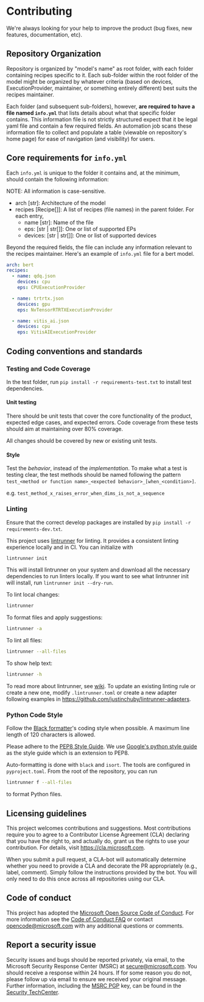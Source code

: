 # Contributing

We're always looking for your help to improve the product (bug fixes, new features, documentation, etc).

## Repository Organization

Repository is organized by "model's name" as root folder, with each folder containing recipes specific to it.
Each sub-folder within the root folder of the model might be organized by whatever criteria (based on devices, ExecutionProvider, maintainer, or something entirely different) best suits the recipes maintainer.

Each folder (and subsequent sub-folders), however, **are required to have a file named `info.yml`** that lists details about what that specific folder contains. This information file is not strictly structured expect that it be legal yaml file and contain a few required fields. An automation job scans these information file to collect and populate a table (viewable on repository's home page) for ease of navigation (and visibility) for users.

## Core requirements for `info.yml`

Each `info.yml` is unique to the folder it contains and, at the minimum, should contain the following information:

NOTE: All information is case-sensitive.

* arch [str]: Architecture of the model
* recipes [Recipe[]]: A list of recipes (file names) in the parent folder. For each entry,
  * name [str]: Name of the file
  * eps: [str | str[]]: One or list of supported EPs
  * devices: [str | str[]]: One or list of supported devices

Beyond the required fields, the file can include any information relevant to the recipes maintainer.
Here's an example of `info.yml` file for a bert model.
```yaml
arch: bert
recipes:
  - name: qdq.json
    devices: cpu
    eps: CPUExecutionProvider

  - name: trtrtx.json
    devices: gpu
    eps: NvTensorRTRTXExecutionProvider

  - name: vitis_ai.json
    devices: cpu
    eps: VitisAIExecutionProvider
```

## Coding conventions and standards

### Testing and Code Coverage
In the test folder, run `pip install -r requirements-test.txt` to install test dependencies.

#### Unit testing
There should be unit tests that cover the core functionality of the product, expected edge cases, and expected errors.
Code coverage from these tests should aim at maintaining over 80% coverage.

All changes should be covered by new or existing unit tests.

#### Style

Test the *behavior*, instead of the *implementation*. To make what a test is testing clear, the test methods should be named following the pattern `test_<method or function name>_<expected behavior>_[when_<condition>]`.

e.g. `test_method_x_raises_error_when_dims_is_not_a_sequence`

### Linting
Ensure that the correct develop packages are installed by `pip install -r requirements-dev.txt`.

This project uses [lintrunner](https://github.com/suo/lintrunner) for linting. It provides a consistent linting experience locally and in CI. You can initialize with

```sh
lintrunner init
```

This will install lintrunner on your system and download all the necessary
dependencies to run linters locally.
If you want to see what lintrunner init will install, run
`lintrunner init --dry-run`.

To lint local changes:

```bash
lintrunner
```

To format files and apply suggestions:

```bash
lintrunner -a
```

To lint all files:

```bash
lintrunner --all-files
```

To show help text:

```bash
lintrunner -h
```

To read more about lintrunner, see [wiki](https://github.com/pytorch/pytorch/wiki/lintrunner).
To update an existing linting rule or create a new one, modify `.lintrunner.toml` or create a
new adapter following examples in https://github.com/justinchuby/lintrunner-adapters.

### Python Code Style

Follow the [Black formatter](https://black.readthedocs.io)'s coding style when possible. A maximum line length of 120 characters is allowed.

Please adhere to the [PEP8 Style Guide](https://www.python.org/dev/peps/pep-0008/). We use [Google's python style guide](https://google.github.io/styleguide/pyguide.html) as the style guide which is an extension to PEP8.

Auto-formatting is done with `black` and `isort`. The tools are configured in `pyproject.toml`. From the root of the repository, you can run

```sh
lintrunner f --all-files
```

to format Python files.

## Licensing guidelines

This project welcomes contributions and suggestions. Most contributions require you to
agree to a Contributor License Agreement (CLA) declaring that you have the right to,
and actually do, grant us the rights to use your contribution. For details, visit
https://cla.microsoft.com.

When you submit a pull request, a CLA-bot will automatically determine whether you need
to provide a CLA and decorate the PR appropriately (e.g., label, comment). Simply follow the
instructions provided by the bot. You will only need to do this once across all repositories using our CLA.

## Code of conduct

This project has adopted the [Microsoft Open Source Code of Conduct](https://opensource.microsoft.com/codeofconduct/).
For more information see the [Code of Conduct FAQ](https://opensource.microsoft.com/codeofconduct/faq/)
or contact [opencode@microsoft.com](mailto:opencode@microsoft.com) with any additional questions or comments.

## Report a security issue

Security issues and bugs should be reported privately, via email, to the Microsoft Security
Response Center (MSRC) at [secure@microsoft.com](mailto:secure@microsoft.com). You should
receive a response within 24 hours. If for some reason you do not, please follow up via
email to ensure we received your original message. Further information, including the
[MSRC PGP](https://technet.microsoft.com/en-us/security/dn606155) key, can be found in
the [Security TechCenter](https://technet.microsoft.com/en-us/security/default).
